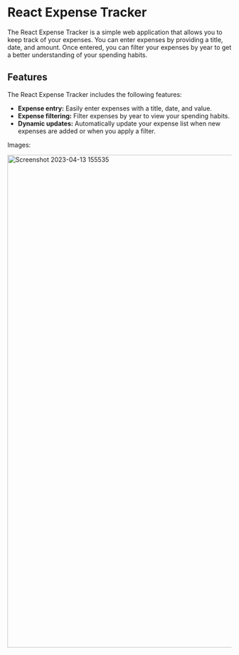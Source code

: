 # React Expense Tracker

The React Expense Tracker is a simple web application that allows you to keep track of your expenses. You can enter expenses by providing a title, date, and amount. Once entered, you can filter your expenses by year to get a better understanding of your spending habits.

## Features

The React Expense Tracker includes the following features:

-   **Expense entry:** Easily enter expenses with a title, date, and value.
-   **Expense filtering:** Filter expenses by year to view your spending habits.
-   **Dynamic updates:** Automatically update your expense list when new expenses are added or when you apply a filter.

Images:

<img width="1106" alt="Screenshot 2023-04-13 155535" src="https://user-images.githubusercontent.com/65426858/231781503-e48dd4ce-bbf6-4c6c-b6af-ec5a3539bf1b.png">




